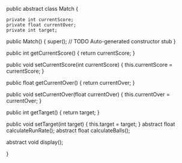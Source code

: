 public abstract class Match {

	private int currentScore;
	private float currentOver;
	private int target; 
	
public Match() {
		super();
		// TODO Auto-generated constructor stub
	}

public int getCurrentScore() {
	return currentScore;
}

public void setCurrentScore(int currentScore) {
	this.currentScore = currentScore;
}

public float getCurrentOver() {
	return currentOver;
}

public void setCurrentOver(float currentOver) {
	this.currentOver = currentOver;
}

public int getTarget() {
	return target;
}

public void setTarget(int target) {
	this.target = target;
}
abstract float calculateRunRate();
abstract float calculateBalls();

abstract void display();



}
